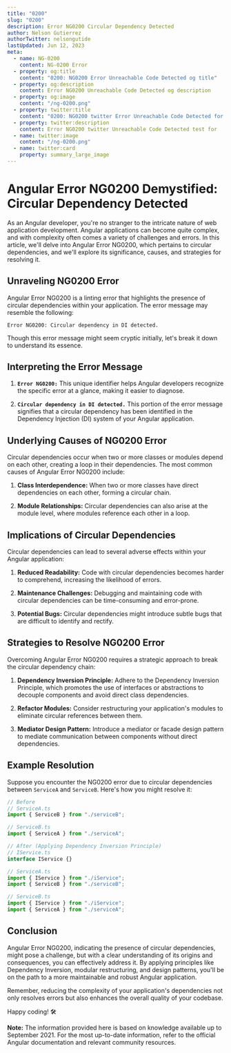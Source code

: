 ```yaml
---
title: "0200"
slug: "0200"
description: Error NG0200 Circular Dependency Detected
author: Nelson Gutierrez
authorTwitter: nelsongutide
lastUpdated: Jun 12, 2023
meta:
  - name: NG-0200
    content: NG-0200 Error
  - property: og:title
    content: "0200: NG0200 Error Unreachable Code Detected og title"
  - property: og:description
    content: Error NG0200 Unreachable Code Detected og description
  - property: og:image
    content: "/ng-0200.png"
  - property: twitter:title
    content: "0200: NG0200 twitter Error Unreachable Code Detected for twitter"
  - property: twitter:description
    content: Error NG0200 twitter Unreachable Code Detected test for
  - name: twitter:image
    content: "/ng-0200.png"
  - name: twitter:card
    property: summary_large_image
---
```


# Angular Error NG0200 Demystified: Circular Dependency Detected

As an Angular developer, you're no stranger to the intricate nature of web application development. Angular applications can become quite complex, and with complexity often comes a variety of challenges and errors. In this article, we'll delve into Angular Error NG0200, which pertains to circular dependencies, and we'll explore its significance, causes, and strategies for resolving it.

## Unraveling NG0200 Error

Angular Error NG0200 is a linting error that highlights the presence of circular dependencies within your application. The error message may resemble the following:

```
Error NG0200: Circular dependency in DI detected.
```

Though this error message might seem cryptic initially, let's break it down to understand its essence.

## Interpreting the Error Message

1. **`Error NG0200:`** This unique identifier helps Angular developers recognize the specific error at a glance, making it easier to diagnose.

2. **`Circular dependency in DI detected.`** This portion of the error message signifies that a circular dependency has been identified in the Dependency Injection (DI) system of your Angular application.

## Underlying Causes of NG0200 Error

Circular dependencies occur when two or more classes or modules depend on each other, creating a loop in their dependencies. The most common causes of Angular Error NG0200 include:

1. **Class Interdependence:** When two or more classes have direct dependencies on each other, forming a circular chain.

2. **Module Relationships:** Circular dependencies can also arise at the module level, where modules reference each other in a loop.

## Implications of Circular Dependencies

Circular dependencies can lead to several adverse effects within your Angular application:

1. **Reduced Readability:** Code with circular dependencies becomes harder to comprehend, increasing the likelihood of errors.

2. **Maintenance Challenges:** Debugging and maintaining code with circular dependencies can be time-consuming and error-prone.

3. **Potential Bugs:** Circular dependencies might introduce subtle bugs that are difficult to identify and rectify.

## Strategies to Resolve NG0200 Error

Overcoming Angular Error NG0200 requires a strategic approach to break the circular dependency chain:

1. **Dependency Inversion Principle:** Adhere to the Dependency Inversion Principle, which promotes the use of interfaces or abstractions to decouple components and avoid direct class dependencies.

2. **Refactor Modules:** Consider restructuring your application's modules to eliminate circular references between them.

3. **Mediator Design Pattern:** Introduce a mediator or facade design pattern to mediate communication between components without direct dependencies.

## Example Resolution

Suppose you encounter the NG0200 error due to circular dependencies between `ServiceA` and `ServiceB`. Here's how you might resolve it:

```typescript
// Before
// ServiceA.ts
import { ServiceB } from "./serviceB";

// ServiceB.ts
import { ServiceA } from "./serviceA";

// After (Applying Dependency Inversion Principle)
// IService.ts
interface IService {}

// ServiceA.ts
import { IService } from "./iService";
import { ServiceB } from "./serviceB";

// ServiceB.ts
import { IService } from "./iService";
import { ServiceA } from "./serviceA";
```

## Conclusion

Angular Error NG0200, indicating the presence of circular dependencies, might pose a challenge, but with a clear understanding of its origins and consequences, you can effectively address it. By applying principles like Dependency Inversion, modular restructuring, and design patterns, you'll be on the path to a more maintainable and robust Angular application.

Remember, reducing the complexity of your application's dependencies not only resolves errors but also enhances the overall quality of your codebase.

Happy coding! 🛠️

**Note:** The information provided here is based on knowledge available up to September 2021. For the most up-to-date information, refer to the official Angular documentation and relevant community resources.
